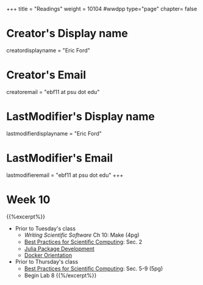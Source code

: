 +++
title = "Readings"
weight = 10104  #wwdpp
type="page"
chapter= false

# Creator's Display name
creatordisplayname = "Eric Ford"
# Creator's Email
creatoremail = "ebf11 at psu dot edu"
# LastModifier's Display name
lastmodifierdisplayname = "Eric Ford"
# LastModifier's Email
lastmodifieremail = "ebf11 at psu dot edu"
+++


# Week 10
{{%excerpt%}}
- Prior to Tuesday's class
   + _Writing Scientific Software_ Ch 10: Make (4pg)
   + [Best Practices for Scientiﬁc Computing](http://arxiv.org/pdf/1210.0530v4.pdf): Sec. 2
   + [Julia Package Development](https://docs.julialang.org/en/v1/stdlib/Pkg/index.html)
   + [Docker Orientation](https://docs.docker.com/get-started/) 
- Prior to Thursday's class
  + [Best Practices for Scientiﬁc Computing](http://arxiv.org/pdf/1210.0530v4.pdf): Sec. 5-9 (5pg)
  + Begin Lab 8
{{%/excerpt%}}
